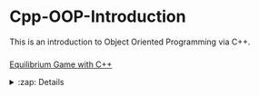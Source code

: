# Cpp-OOP-Introduction
This is an introduction to Object Oriented Programming via C++.

###
[Equilibrium Game with C++](https://github.com/furkanyasar/Cpp-OOP-Introduction/tree/main/src/EquilibriumGame)

<details>
  <summary>:zap: Details </summary>

<!--START_SECTION:activity-->
<img align="left" alt="furkanyasar.com" width="auto" src="https://github.com/furkanyasar/Cpp-OOP-Introduction/blob/main/src/EquilibriumGame/equilibGame-Intro.png" />

<!--END_SECTION:activity-->
</details>

